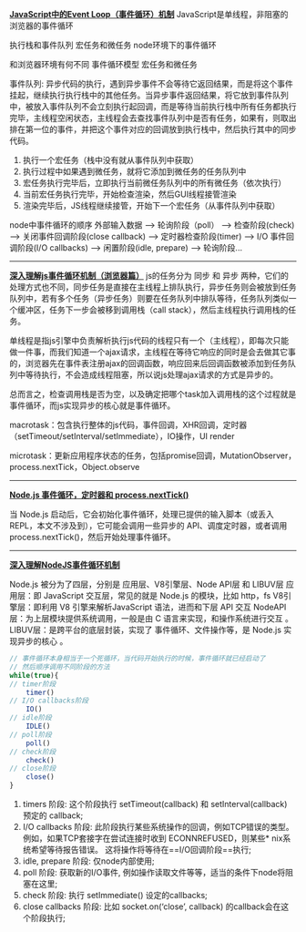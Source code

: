 **[JavaScript中的Event Loop（事件循环）机制](https://segmentfault.com/a/1190000022805523)**
JavaScript是单线程，非阻塞的
浏览器的事件循环

执行栈和事件队列
宏任务和微任务
node环境下的事件循环

和浏览器环境有何不同
事件循环模型
宏任务和微任务

事件队列: 异步代码的执行，遇到异步事件不会等待它返回结果，而是将这个事件挂起，继续执行执行栈中的其他任务。当异步事件返回结果，将它放到事件队列中，被放入事件队列不会立刻执行起回调，而是等待当前执行栈中所有任务都执行完毕，主线程空闲状态，主线程会去查找事件队列中是否有任务，如果有，则取出排在第一位的事件，并把这个事件对应的回调放到执行栈中，然后执行其中的同步代码。

1. 执行一个宏任务（栈中没有就从事件队列中获取）
2. 执行过程中如果遇到微任务，就将它添加到微任务的任务队列中
3. 宏任务执行完毕后，立即执行当前微任务队列中的所有微任务（依次执行）
4. 当前宏任务执行完毕，开始检查渲染，然后GUI线程接管渲染
5. 渲染完毕后，JS线程继续接管，开始下一个宏任务（从事件队列中获取）

node中事件循环的顺序
外部输入数据 --> 轮询阶段（poll） --> 检查阶段(check) --> 关闭事件回调阶段(close callback) --> 定时器检查阶段(timer) --> I/O 事件回调阶段(I/O callbacks) --> 闲置阶段(idle, prepare) --> 轮询阶段...

---

**[深入理解js事件循环机制（浏览器篇）](http://lynnelv.github.io/js-event-loop-browser)**
js的任务分为 同步 和 异步 两种，它们的处理方式也不同，同步任务是直接在主线程上排队执行，异步任务则会被放到任务队列中，若有多个任务（异步任务）则要在任务队列中排队等待，任务队列类似一个缓冲区，任务下一步会被移到调用栈（call stack），然后主线程执行调用栈的任务。

单线程是指js引擎中负责解析执行js代码的线程只有一个（主线程），即每次只能做一件事，而我们知道一个ajax请求，主线程在等待它响应的同时是会去做其它事的，浏览器先在事件表注册ajax的回调函数，响应回来后回调函数被添加到任务队列中等待执行，不会造成线程阻塞，所以说js处理ajax请求的方式是异步的。

总而言之，检查调用栈是否为空，以及确定把哪个task加入调用栈的这个过程就是事件循环，而js实现异步的核心就是事件循环。

macrotask：包含执行整体的js代码，事件回调，XHR回调，定时器（setTimeout/setInterval/setImmediate），IO操作，UI render

microtask：更新应用程序状态的任务，包括promise回调，MutationObserver，process.nextTick，Object.observe

---

**[Node.js 事件循环，定时器和 process.nextTick()](https://nodejs.org/zh-cn/docs/guides/event-loop-timers-and-nexttick/)**

当 Node.js 启动后，它会初始化事件循环，处理已提供的输入脚本（或丢入 REPL，本文不涉及到），它可能会调用一些异步的 API、调度定时器，或者调用 process.nextTick()，然后开始处理事件循环。

---

**[深入理解NodeJS事件循环机制](https://juejin.cn/post/6844903999506923528)**

Node.js 被分为了四层，分别是 应用层、V8引擎层、Node API层 和 LIBUV层
应用层：即 JavaScript 交互层，常见的就是 Node.js 的模块，比如 http，fs
V8引擎层：即利用 V8 引擎来解析JavaScript 语法，进而和下层 API 交互
NodeAPI层：为上层模块提供系统调用，一般是由 C 语言来实现，和操作系统进行交互 。
LIBUV层：是跨平台的底层封装，实现了 事件循环、文件操作等，是 Node.js 实现异步的核心 。

```javascript
// 事件循环本身相当于一个死循环，当代码开始执行的时候，事件循环就已经启动了
// 然后顺序调用不同阶段的方法
while(true){
// timer阶段
	timer()
// I/O callbacks阶段
	IO()
// idle阶段
	IDLE()
// poll阶段
	poll()
// check阶段
	check()
// close阶段
	close()
}
```
1. timers 阶段: 这个阶段执行 setTimeout(callback) 和 setInterval(callback) 预定的 callback;
2. I/O callbacks 阶段: 此阶段执行某些系统操作的回调，例如TCP错误的类型。 例如，如果TCP套接字在尝试连接时收到 ECONNREFUSED，则某些* nix系统希望等待报告错误。 这将操作将等待在==I/O回调阶段==执行;
3. idle, prepare 阶段: 仅node内部使用;
4. poll 阶段: 获取新的I/O事件, 例如操作读取文件等等，适当的条件下node将阻塞在这里;
5. check 阶段: 执行 setImmediate() 设定的callbacks;
6. close callbacks 阶段: 比如 socket.on(‘close’, callback) 的callback会在这个阶段执行;

